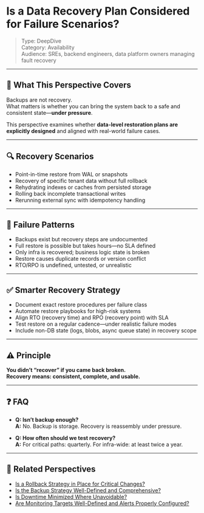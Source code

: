 # Is a Data Recovery Plan Considered for Failure Scenarios?

> Type: DeepDive  
> Category: Availability  
> Audience: SREs, backend engineers, data platform owners managing fault recovery

---

## 🧠 What This Perspective Covers

Backups are not recovery.  
What matters is whether you can bring the system back to a safe and consistent state—**under pressure**.

This perspective examines whether **data-level restoration plans are explicitly designed** and aligned with real-world failure cases.

---

## 🔍 Recovery Scenarios

- Point-in-time restore from WAL or snapshots  
- Recovery of specific tenant data without full rollback  
- Rehydrating indexes or caches from persisted storage  
- Rolling back incomplete transactional writes  
- Rerunning external sync with idempotency handling

---

## 🚨 Failure Patterns

- Backups exist but recovery steps are undocumented  
- Full restore is possible but takes hours—no SLA defined  
- Only infra is recovered; business logic state is broken  
- Restore causes duplicate records or version conflict  
- RTO/RPO is undefined, untested, or unrealistic

---

## ✅ Smarter Recovery Strategy

- Document exact restore procedures per failure class  
- Automate restore playbooks for high-risk systems  
- Align RTO (recovery time) and RPO (recovery point) with SLA  
- Test restore on a regular cadence—under realistic failure modes  
- Include non-DB state (logs, blobs, async queue state) in recovery scope

---

## ⚠️ Principle

**You didn’t “recover” if you came back broken.  
Recovery means: consistent, complete, and usable.**

---

## ❓ FAQ

- **Q: Isn’t backup enough?**  
  **A:** No. Backup is storage. Recovery is reassembly under pressure.

- **Q: How often should we test recovery?**  
  **A:** For critical paths: quarterly. For infra-wide: at least twice a year.

---

## 🔗 Related Perspectives

- [Is a Rollback Strategy in Place for Critical Changes?](../release/rollback-strategy.md)
- [Is the Backup Strategy Well-Defined and Comprehensive?](backup-strategy.md)
- [Is Downtime Minimized Where Unavoidable?](../release/minimize-downtime.md)
- [Are Monitoring Targets Well-Defined and Alerts Properly Configured?](../non-functional/observability-alerting.md)
